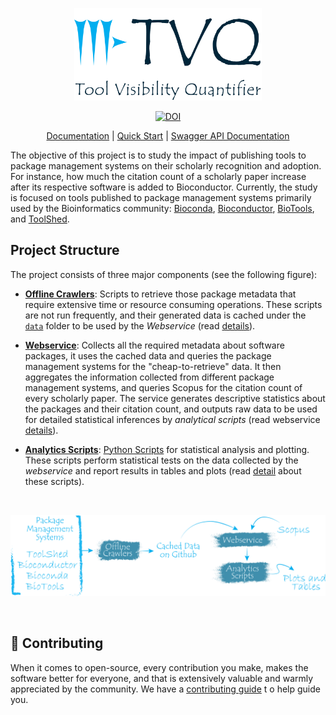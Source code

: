 <p align="center">
  <a href="https://genometric.github.io/TVQ/docs/">
    <img src="https://raw.githubusercontent.com/Genometric/TVQ/docs/static/img/logo_w_txt.png?raw=true" alt="TVQ" width="300" />
  </a>
</p>


<p align="center">
  <a href="https://doi.org/10.5281/zenodo.4276272"><img src="https://zenodo.org/badge/DOI/10.5281/zenodo.4276272.svg" alt="DOI"></a>
</p>

<p align="center">
  <a href="https://genometric.github.io/TVQ/docs/tvq/intro">Documentation</a> |
  <a href="https://genometric.github.io/TVQ/docs">Quick Start</a> |
  <a href="https://genometric.github.io/TVQ/api/">Swagger API Documentation</a>
</p>


The objective of this project is to study the impact of publishing tools 
to package management systems on their scholarly recognition and adoption. 
For instance, how much the citation count of a scholarly paper increase after its 
respective software is added to Bioconductor. Currently, the study is 
focused on tools published to package management systems primarily used 
by the Bioinformatics community: 
[Bioconda](https://bioconda.github.io), 
[Bioconductor](https://www.bioconductor.org), 
[BioTools](https://github.com/bio-tools), and 
[ToolShed](https://toolshed.g2.bx.psu.edu). 

## Project Structure

The project consists of three major components (see the following figure):

- [**Offline Crawlers**](https://genometric.github.io/TVQ/docs/offline_crawlers/about): 
Scripts to retrieve those package metadata that require 
extensive time or resource consuming operations. These scripts are not run frequently, 
and their generated data is cached under the 
[`data`](https://github.com/Genometric/TVQ/tree/master/data) 
folder to be used by the _Webservice_ 
(read [details]((https://genometric.github.io/TVQ/docs/offline_crawlers/about))).

- [**Webservice**](https://genometric.github.io/TVQ/docs/webservice/about):
Collects all the required metadata about software packages, it uses the cached 
data and queries the package management systems for the "cheap-to-retrieve" data.
It then aggregates the information collected from different package management systems,
and queries Scopus for the citation count of every scholarly paper. The service
generates descriptive statistics about the packages and their citation count, and
outputs raw data to be used for detailed statistical inferences by _analytical scripts_ 
(read webservice [details](https://genometric.github.io/TVQ/docs/webservice/about)).  

- [**Analytics Scripts**](https://genometric.github.io/TVQ/docs/analytics/about): 
[Python Scripts](https://github.com/Genometric/TVQ/tree/master/analytics) 
for statistical analysis and plotting. These scripts perform statistical tests 
on the data collected by the _webservice_ and report results in tables and plots
(read [detail](https://genometric.github.io/TVQ/docs/analytics/about) about 
these scripts).

<br/>
<p align="center">
  <a href="https://genometric.github.io/TVQ/docs/">
    <img src="https://raw.githubusercontent.com/Genometric/TVQ/docs/static/img/overview.svg?raw=true"/>
  </a>
</p>
<br/>

## 💖 Contributing

When it comes to open-source, every contribution you 
make, makes the software better for everyone, and 
that is extensively valuable and warmly appreciated 
by the community. We have a 
[contributing guide](https://github.com/genometric/tvq/blob/master/CONTRIBUTING.md) t
o help guide you.
